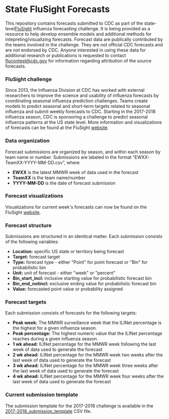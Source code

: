 # State FluSight Forecasts
This repository contains forecasts submitted to CDC as part of the state-level[FluSight](https://predict.phiresearchlab.org/) influenza forecasting challenge. It is being provided as a resource to help develop ensemble models and additional methods for intepreting/visualizing forecasts. Forecast data are publically contributed by the teams involved in the challenge. They are not official CDC forecasts and are not endorsed by CDC. Anyone interested in using these data for additional research or publications is requested to contact [flucontest@cdc.gov](mailto:flucontest@cdc.gov) for information regarding attribution of the source forecasts.

### FluSight challenge
Since 2013, the Influenza Division at CDC has worked with external researchers to improve the science and usability of influenza forecasts by coordinating seasonal influenza prediction challenges. Teams create models to predict seasonal and short-term targets related to seasonal influenza and submit weekly forecasts to CDC. Starting in the 2017-2018 influenza season, CDC is sponsoring a challenge to predict seasonal influenza patterns at the US state level. More information and visualizations of forecasts can be found at the FluSight [website](https://predict.phiresearchlab.org/).

### Data organization
Forecast submissions are organized by season, and within each season by team name or number. Submissions are labeled in the format “EWXX-TeamXX-YYYY-MM-DD.csv”, where
* **EWXX** is the latest MMWR week of data used in the forecast
* **TeamXX** is the team name/number
* **YYYY-MM-DD** is the date of forecast submission

### Forecast visualizations
Visualizations for current week's forecasts can now be found on the FluSight [website](https://predict.phiresearchlab.org/).

### Forecast structure
Submissions are structured in an identical matter. Each submission consists of the following variables:
* **Location:** specific US state or territory being forecast
* **Target:** forecast target
* **Type:** forecast type - either "Point" for point forecast or "Bin" for probabilistic bin
* **Unit:** unit of forecast - either "week" or "percent"
* **Bin_start_incl:** inclusive starting value for probabilistic forecast bin
* **Bin_end_notincl:** exclusive ending value for probabilistic forecast bin
* **Value:** forecasted point value or probability assigned 

### Forecast targets
Each submission consists of forecasts for the following targets:
* **Peak week:** The MMWR surveillance week that the ILINet percentage is the highest for a given influenza season. 
* **Peak percentage:** The highest numeric value that the ILINet percentage reaches during a given influenza season.
* **1 wk ahead:** ILINet percentage for the MMWR week following the last week of data used to generate the forecast
* **2 wk ahead:** ILINet percentage for the MMWR week two weeks after the last week of data used to generate the forecast
* **3 wk ahead:** ILINet percentage for the MMWR week three weeks after the last week of data used to generate the forecast
* **4 wk ahead:** ILINet percentage for the MMWR week four weeks after the last week of data used to generate the forecast


### Current submission template
The submission template for the 2017-2018 challenge is available in the [2017-2018_submission_template](https://github.com/cdcepi/State_FluSight_Forecasts/blob/master/2017-2018_StateILI_Submission_Template.csv) CSV file.
